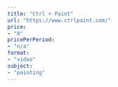 ```yaml
---
title: "Ctrl + Paint"
url: "https://www.ctrlpaint.com/"
price: 
- "0"
pricePerPeriod: 
- "n/a"
format: 
- "video"
subject: 
- "painting"
---
```

